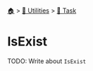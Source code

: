 <!--startTocHeader-->
[🏠](../../README.md) > [🔧 Utilities](../README.md) > [🔨 Task](README.md)
# IsExist
<!--endTocHeader-->

TODO: Write about `IsExist`

<!--startTocSubTopic-->
<!--endTocSubTopic-->